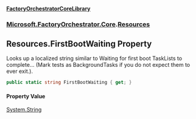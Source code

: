 #### [FactoryOrchestratorCoreLibrary](./FactoryOrchestratorCoreLibrary.md 'FactoryOrchestratorCoreLibrary')
### [Microsoft.FactoryOrchestrator.Core](./Microsoft-FactoryOrchestrator-Core.md 'Microsoft.FactoryOrchestrator.Core').[Resources](./Microsoft-FactoryOrchestrator-Core-Resources.md 'Microsoft.FactoryOrchestrator.Core.Resources')
## Resources.FirstBootWaiting Property
Looks up a localized string similar to Waiting for first boot TaskLists to complete... (Mark tests as BackgroundTasks if you do not expect them to ever exit.).  
```csharp
public static string FirstBootWaiting { get; }
```
#### Property Value
[System.String](https://docs.microsoft.com/en-us/dotnet/api/System.String 'System.String')  
